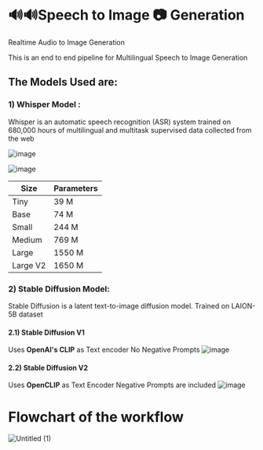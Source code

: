 # 🔊🔊Speech to Image 📷 Generation
Realtime Audio to Image Generation

This is an end to end pipeline for Multilingual Speech to Image Generation
## The Models Used are: 

### 1) Whisper Model : 
Whisper is an automatic speech recognition (ASR) system trained on 680,000 hours of multilingual and multitask supervised data collected from the web

![image](https://user-images.githubusercontent.com/95982431/229340460-354e39f2-9570-4b28-a518-89c59c6ff96d.png)

![image](https://user-images.githubusercontent.com/95982431/229340470-4c1698e2-639d-4871-bd66-9f2e92cbdb29.png)

| Size  | Parameters |
| ------------- | ------------- |
| Tiny  | 39 M  |
| Base  |  74 M |
| Small |  244 M |
| Medium | 769 M |
| Large | 1550 M | 
| Large V2 | 1650 M |


### 2) Stable Diffusion Model:
Stable Diffusion is a latent text-to-image diffusion model. Trained on LAION-5B dataset
#### 2.1) Stable Diffusion V1

Uses <b>OpenAI's CLIP</b> as Text encoder 
No Negative Prompts
![image](https://user-images.githubusercontent.com/95982431/229340383-9e57b323-0b23-462a-97c4-f8b531c88350.png)

#### 2.2) Stable Diffusion V2

Uses <b>OpenCLIP</b> as Text Encoder
Negative Prompts are included
![image](https://user-images.githubusercontent.com/95982431/229340373-a22f4b96-529e-44e0-bd59-64bbf8655bc1.png)


# Flowchart of the workflow
![Untitled (1)](https://user-images.githubusercontent.com/95982431/229341234-7a217878-98fa-4ee9-b90d-66fd0acb137f.jpg)

